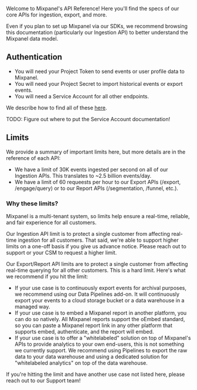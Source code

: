 Welcome to Mixpanel's API Reference! Here you'll find the specs of our core APIs for ingestion, export, and more.

Even if you plan to set up Mixpanel via our SDKs, we recommend browsing this documentation (particularly our Ingestion API) to better understand the Mixpanel data model.

## Authentication
* You will need your Project Token to send events or user profile data to Mixpanel.
* You will need your Project Secret to import historical events or export events.
* You will need a Service Account for all other endpoints.

We describe how to find all of these [here](/docs/tracking/how-tos/api-credentials).

TODO: Figure out where to put the Service Account documentation!


## Limits
We provide a summary of important limits here, but more details are in the reference of each API:
* We have a limit of 30K events ingested per second on all of our Ingestion APIs. This translates to ~2.5 billion events/day.
* We have a limit of 60 requeests per hour to our Export APIs (/export, /engage/query) or to our Report APIs (/segmentation, /funnel, etc.).


### Why these limits?
Mixpanel is a multi-tenant system, so limits help ensure a real-time, reliable, and fair experience for all customers.

Our Ingestion API limit is to protect a single customer from affecting real-time ingestion for all customers. That said, we're able to support higher limits on a one-off basis if you give us advance notice. Please reach out to support or your CSM to request a higher limit.

Our Export/Report API limits are to protect a single customer from affecting real-time querying for all other customers. This is a hard limit. Here's what we recommend if you hit the limit:
* If your use case is to continuously export events for archival purposes, we recommend using our Data Pipelines add-on. It will continuously export your events to a cloud storage bucket or a data warehouse in a managed way.
* If your use case is to embed a Mixpanel report in another platform, you can do so natively. All Mixpanel reports support the oEmbed standard, so you can paste a Mixpanel report link in any other platform that supports embed, authenticate, and the report will embed.
* If your use case is to offer a "whitelabeled" solution on top of Mixpanel's APIs to provide analytics to your own end-users, this is not something we currently support. We recommend using Pipelines to export the raw data to your data warehouse and using a dedicated solution for "whitelabeled analytics" on top of the data warehouse.

If you're hitting the limit and have another use case not listed here, please reach out to our Support team!
